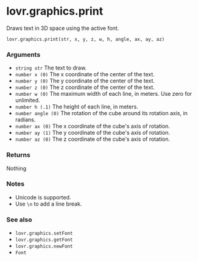 <!--
category: reference
-->

lovr.graphics.print
===

Draws text in 3D space using the active font.

    lovr.graphics.print(str, x, y, z, w, h, angle, ax, ay, az)

### Arguments

- `string str` The text to draw.
- `number x (0)` The x coordinate of the center of the text.
- `number y (0)` The y coordinate of the center of the text.
- `number z (0)` The z coordinate of the center of the text.
- `number w (0)` The maximum width of each line, in meters.  Use zero for unlimited.
- `number h (.1)` The height of each line, in meters.
- `number angle (0)` The rotation of the cube around its rotation axis, in radians.
- `number ax (0)` The x coordinate of the cube's axis of rotation.
- `number ay (1)` The y coordinate of the cube's axis of rotation.
- `number az (0)` The z coordinate of the cube's axis of rotation.

### Returns

Nothing

### Notes

- Unicode is supported.
- Use `\n` to add a line break.

### See also

- `lovr.graphics.setFont`
- `lovr.graphics.getFont`
- `lovr.graphics.newFont`
- `Font`
